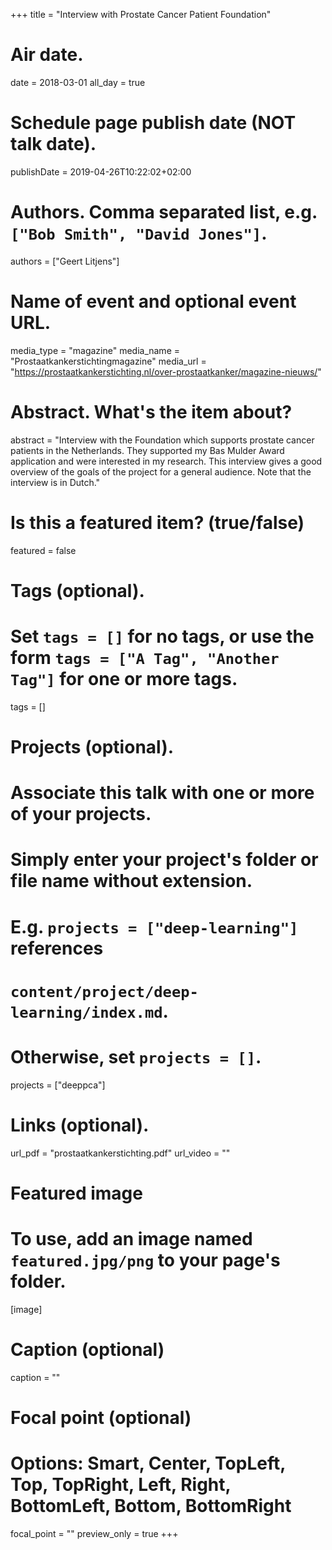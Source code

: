 +++
title = "Interview with Prostate Cancer Patient Foundation"

# Air date.
date = 2018-03-01
all_day = true

# Schedule page publish date (NOT talk date).
publishDate = 2019-04-26T10:22:02+02:00

# Authors. Comma separated list, e.g. `["Bob Smith", "David Jones"]`.
authors = ["Geert Litjens"]

# Name of event and optional event URL.
media_type = "magazine"
media_name = "Prostaatkankerstichtingmagazine"
media_url = "https://prostaatkankerstichting.nl/over-prostaatkanker/magazine-nieuws/"

# Abstract. What's the item about?
abstract = "Interview with the Foundation which supports prostate cancer patients in the Netherlands. They supported my Bas Mulder Award application and were interested in my research. This interview gives a good overview of the goals of the project for a general audience. Note that the interview is in Dutch."

# Is this a featured item? (true/false)
featured = false

# Tags (optional).
#   Set `tags = []` for no tags, or use the form `tags = ["A Tag", "Another Tag"]` for one or more tags.
tags = []

# Projects (optional).
#   Associate this talk with one or more of your projects.
#   Simply enter your project's folder or file name without extension.
#   E.g. `projects = ["deep-learning"]` references 
#   `content/project/deep-learning/index.md`.
#   Otherwise, set `projects = []`.
projects = ["deeppca"]

# Links (optional).
url_pdf = "prostaatkankerstichting.pdf"
url_video = ""

# Featured image
# To use, add an image named `featured.jpg/png` to your page's folder. 
[image]
  # Caption (optional)
  caption = ""

  # Focal point (optional)
  # Options: Smart, Center, TopLeft, Top, TopRight, Left, Right, BottomLeft, Bottom, BottomRight
  focal_point = ""
  preview_only = true
+++
